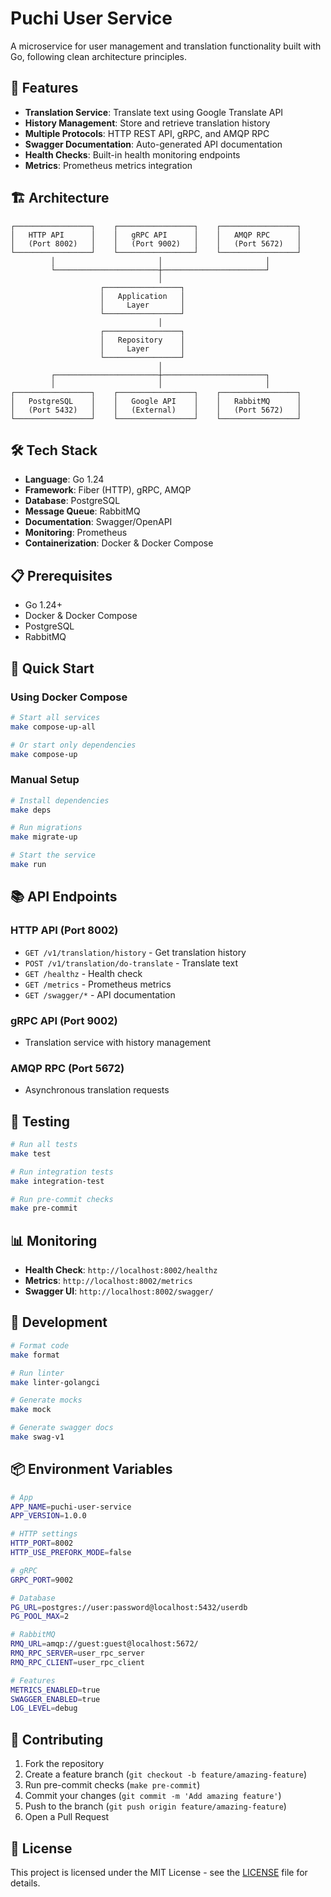 # Puchi User Service

A microservice for user management and translation functionality built with Go, following clean architecture principles.

## 🚀 Features

- **Translation Service**: Translate text using Google Translate API
- **History Management**: Store and retrieve translation history
- **Multiple Protocols**: HTTP REST API, gRPC, and AMQP RPC
- **Swagger Documentation**: Auto-generated API documentation
- **Health Checks**: Built-in health monitoring endpoints
- **Metrics**: Prometheus metrics integration

## 🏗️ Architecture

```
┌─────────────────┐    ┌─────────────────┐    ┌─────────────────┐
│   HTTP API      │    │   gRPC API      │    │   AMQP RPC      │
│   (Port 8002)   │    │   (Port 9002)   │    │   (Port 5672)   │
└─────────────────┘    └─────────────────┘    └─────────────────┘
         │                       │                       │
         └───────────────────────┼───────────────────────┘
                                 │
                    ┌─────────────────┐
                    │   Application   │
                    │     Layer       │
                    └─────────────────┘
                                 │
                    ┌─────────────────┐
                    │   Repository    │
                    │     Layer       │
                    └─────────────────┘
                                 │
         ┌───────────────────────┼───────────────────────┐
         │                       │                       │
┌─────────────────┐    ┌─────────────────┐    ┌─────────────────┐
│   PostgreSQL    │    │   Google API    │    │   RabbitMQ      │
│   (Port 5432)   │    │   (External)    │    │   (Port 5672)   │
└─────────────────┘    └─────────────────┘    └─────────────────┘
```

## 🛠️ Tech Stack

- **Language**: Go 1.24
- **Framework**: Fiber (HTTP), gRPC, AMQP
- **Database**: PostgreSQL
- **Message Queue**: RabbitMQ
- **Documentation**: Swagger/OpenAPI
- **Monitoring**: Prometheus
- **Containerization**: Docker & Docker Compose

## 📋 Prerequisites

- Go 1.24+
- Docker & Docker Compose
- PostgreSQL
- RabbitMQ

## 🚀 Quick Start

### Using Docker Compose

```bash
# Start all services
make compose-up-all

# Or start only dependencies
make compose-up
```

### Manual Setup

```bash
# Install dependencies
make deps

# Run migrations
make migrate-up

# Start the service
make run
```

## 📚 API Endpoints

### HTTP API (Port 8002)

- `GET /v1/translation/history` - Get translation history
- `POST /v1/translation/do-translate` - Translate text
- `GET /healthz` - Health check
- `GET /metrics` - Prometheus metrics
- `GET /swagger/*` - API documentation

### gRPC API (Port 9002)

- Translation service with history management

### AMQP RPC (Port 5672)

- Asynchronous translation requests

## 🧪 Testing

```bash
# Run all tests
make test

# Run integration tests
make integration-test

# Run pre-commit checks
make pre-commit
```

## 📊 Monitoring

- **Health Check**: `http://localhost:8002/healthz`
- **Metrics**: `http://localhost:8002/metrics`
- **Swagger UI**: `http://localhost:8002/swagger/`

## 🔧 Development

```bash
# Format code
make format

# Run linter
make linter-golangci

# Generate mocks
make mock

# Generate swagger docs
make swag-v1
```

## 📦 Environment Variables

```bash
# App
APP_NAME=puchi-user-service
APP_VERSION=1.0.0

# HTTP settings
HTTP_PORT=8002
HTTP_USE_PREFORK_MODE=false

# gRPC
GRPC_PORT=9002

# Database
PG_URL=postgres://user:password@localhost:5432/userdb
PG_POOL_MAX=2

# RabbitMQ
RMQ_URL=amqp://guest:guest@localhost:5672/
RMQ_RPC_SERVER=user_rpc_server
RMQ_RPC_CLIENT=user_rpc_client

# Features
METRICS_ENABLED=true
SWAGGER_ENABLED=true
LOG_LEVEL=debug
```

## 🤝 Contributing

1. Fork the repository
2. Create a feature branch (`git checkout -b feature/amazing-feature`)
3. Run pre-commit checks (`make pre-commit`)
4. Commit your changes (`git commit -m 'Add amazing feature'`)
5. Push to the branch (`git push origin feature/amazing-feature`)
6. Open a Pull Request

## 📄 License

This project is licensed under the MIT License - see the [LICENSE](LICENSE) file for details.

